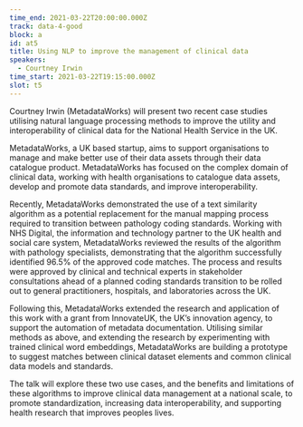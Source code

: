 ```yaml
---
time_end: 2021-03-22T20:00:00.000Z
track: data-4-good
block: a
id: at5
title: Using NLP to improve the management of clinical data
speakers:
  - Courtney Irwin
time_start: 2021-03-22T19:15:00.000Z
slot: t5
---
```


Courtney Irwin (MetadataWorks) will present two recent case studies utilising natural language processing methods to improve the utility and interoperability of clinical data for the National Health Service in the UK.

MetadataWorks, a UK based startup, aims to support organisations to manage and make better use of their data assets through their data catalogue product. MetadataWorks has focused on the complex domain of clinical data, working with health organisations to catalogue data assets, develop and promote data standards, and improve interoperability.

Recently, MetadataWorks demonstrated the use of a text similarity algorithm as a potential replacement for the manual mapping process required to transition between pathology coding standards. Working with NHS Digital, the information and technology partner to the UK health and social care system, MetadataWorks reviewed the results of the algorithm with pathology specialists, demonstrating that the algorithm successfully identified 96.5% of the approved code matches. The process and results were approved by clinical and technical experts in stakeholder consultations ahead of a planned coding standards transition to be rolled out to general practitioners, hospitals, and laboratories across the UK.

Following this, MetadataWorks extended the research and application of this work with a grant from InnovateUK, the UK’s innovation agency, to support the automation of metadata documentation. Utilising similar methods as above, and extending the research by experimenting with trained clinical word embeddings, MetadataWorks are building a prototype to suggest matches between clinical dataset elements and common clinical data models and standards.

The talk will explore these two use cases, and the benefits and limitations of these algorithms to improve clinical data management at a national scale, to promote standardization, increasing data interoperability, and supporting health research that improves peoples lives.